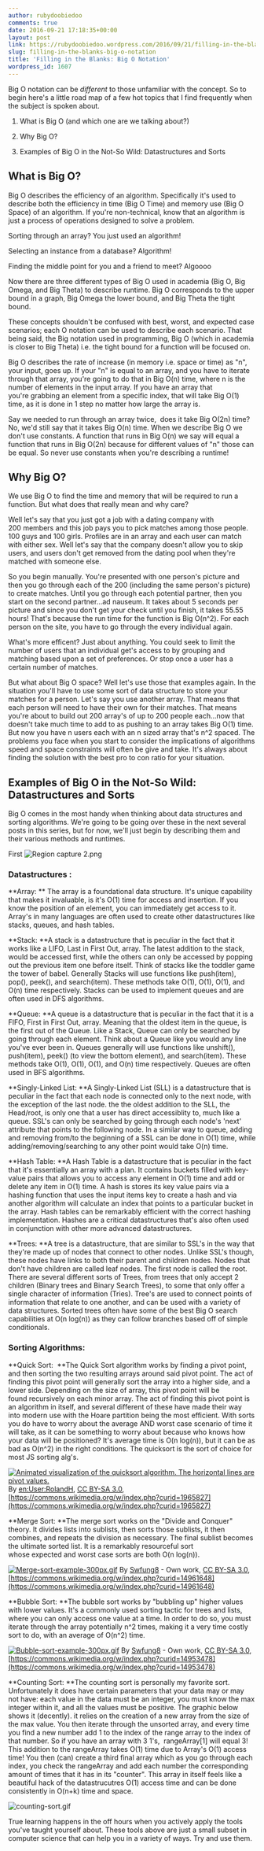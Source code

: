 ```yaml
---
author: rubydoobiedoo
comments: true
date: 2016-09-21 17:18:35+00:00
layout: post
link: https://rubydoobiedoo.wordpress.com/2016/09/21/filling-in-the-blanks-big-o-notation/
slug: filling-in-the-blanks-big-o-notation
title: 'Filling in the Blanks: Big O Notation'
wordpress_id: 1607
---
```


Big O notation can be _different_ to those unfamiliar with the concept. So to begin here's a little road map of a few hot topics that I find frequently when the subject is spoken about.



	
  1. What is Big O (and which one are we talking about?)

	
  2. Why Big O?

	
  3. Examples of Big O in the Not-So Wild: Datastructures and Sorts


## What is Big O?

Big O describes the efficiency of an algorithm. Specifically it's used to describe both the efficiency in time (Big O Time) and memory use (Big O Space) of an algorithm. If you're non-technical, know that an algorithm is just a process of operations designed to solve a problem. 

Sorting through an array? You just used an algorithm!

Selecting an instance from a database? Algorithm!

Finding the middle point for you and a friend to meet? Algoooo

Now there are three different types of Big O used in academia (Big O, Big Omega, and Big Theta) to describe runtime. Big O corresponds to the upper bound in a graph, Big Omega the lower bound, and Big Theta the tight bound.

These concepts shouldn't be confused with best, worst, and expected case scenarios; each O notation can be used to describe each scenario. That being said, the Big notation used in programming, Big O (which in academia is closer to Big Theta) i.e. the tight bound for a function will be focused on.

Big O describes the rate of increase (in memory i.e. space or time) as "n", your input, goes up. If your "n" is equal to an array, and you have to iterate through that array, you're going to do that in Big O(n) time, where n is the number of elements in the input array. If you have an array that you're grabbing an element from a specific index, that will take Big O(1) time, as it is done in 1 step no matter how large the array is.

Say we needed to run through an array twice,  does it take Big O(2n) time? No, we'd still say that it takes Big O(n) time. When we describe Big O we don't use constants. A function that runs in Big O(n) we say will equal a function that runs in Big O(2n) because for different values of "n" those can be equal. So never use constants when you're describing a runtime!


## Why Big O?

 We use Big O to find the time and memory that will be required to run a function. But what does that really mean and why care?

Well let's say that you just got a job with a dating company with 200 members and this job pays you to pick matches among those people. 100 guys and 100 girls. Profiles are in an array and each user can match with either sex. Well let's say that the company doesn't allow you to skip users, and users don't get removed from the dating pool when they're matched with someone else.

So you begin manually. You're presented with one person's picture and then you go through each of the 200 (including the same person's picture) to create matches. Until you go through each potential partner, then you start on the second partner...ad nauseum. It takes about 5 seconds per picture and since you don't get your check until you finish, it takes 55.55 hours! That's because the run time for the function is Big O(n^2). For each person on the site, you have to go through the every individual again.

What's more efficent? Just about anything. You could seek to limit the number of users that an individual get's access to by grouping and matching based upon a set of preferences. Or stop once a user has a certain number of matches. 

But what about Big O space? Well let's use those that examples again. In the situation you'll have to use some sort of data structure to store your matches for a person. Let's say you use another array. That means that each person will need to have their own  for their matches. That means you're about to build out 200 array's of up to 200 people each...now that doesn't take much time to add to as pushing to an array takes Big O(1) time. But now you have n users each with an n sized array that's n^2 spaced. The problems you face when you start to consider the implications of algorithms speed and space constraints will often be give and take. It's always about finding the solution with the best pro to con ratio for your situation. 

## Examples of Big O in the Not-So Wild: Datastructures and Sorts

Big O comes in the most handy when thinking about data structures and sorting algorithms. We're going to be going over these in the next several posts in this series, but for now, we'll just begin by describing them and their various methods and runtimes.

First ![Region capture 2.png](https://rubydoobiedoo.files.wordpress.com/2016/09/region-capture-2.png)


### Datastructures :

**Array: ** The array is a foundational data structure. It's unique capability that makes it invaluable, is it's O(1) time for access and insertion. If you know the position of an element, you can immediately get access to it. Array's in many languages are often used to create other datastructures like stacks, queues, and hash tables.

**Stack: **A stack is a datastructure that is peculiar in the fact that it works like a LIFO, Last in First Out, array. The latest addition to the stack, would be accessed first, while the others can only be accessed by popping out the previous item one before itself. Think of stacks like the toddler game the tower of babel. Generally Stacks will use functions like push(item), pop(), peek(), and search(item). These methods take O(1), O(1), O(1), and O(n) time respectively. Stacks can be used to implement queues and are often used in DFS algorithms.

**Queue: **A queue is a datastructure that is peculiar in the fact that it is a FIFO, First in First Out, array. Meaning that the oldest item in the queue, is the first out of the Queue. Like a Stack, Queue can only be searched by going through each element. Think about a Queue like you would any line you've ever been in. Queues generally will use functions like unshift(), push(item), peek() (to view the bottom element), and search(item). These methods take O(1), O(1), O(1), and O(n) time respectively. Queues are often used in BFS algorithms.

**Singly-Linked List: **A Singly-Linked List (SLL) is a datastructure that is peculiar in the fact that each node is connected only to the next node, with the exception of the last node. the the oldest addition to the SLL, the Head/root, is only one that a user has direct accessiblity to, much like a queue. SSL's can only be searched by going through each node's 'next' attribute that points to the following node. In a similar way to queue, adding and removing from/to the beginning of a SSL can be done in O(1) time, while adding/removing/searching to any other point would take O(n) time.

**Hash Table: **A Hash Table is a datastructure that is peculiar in the fact that it's essentially an array with a plan. It contains buckets filled with key-value pairs that allows you to access any element in O(1) time and add or delete any item in O(1) time. A hash is stores its key value pairs via a hashing function that uses the input items key to create a hash and via another algorithm will calculate an index that points to a particular bucket in the array. Hash tables can be remarkably efficient with the correct hashing implementation. Hashes are a critical  datastructures that's also often used in conjunction with other more advanced datastructures.

**Trees: **A tree is a  datastructure, that are similar to SSL's in the way that they're made up of nodes that connect to other nodes. Unlike SSL's though, these nodes have links to both their parent and children nodes. Nodes that don't have children are called leaf nodes. The first node is called the root. There are several different sorts of Trees, from trees that only accept 2 children (Binary trees and Binary Search Trees), to some that only offer a single character of information (Tries). Tree's are used to connect points of information that relate to one another, and can be used with a variety of data structures. Sorted trees often have some of the best Big O search capabilities at O(n log(n)) as they can follow branches based off of simple conditionals.


### Sorting Algorithms:

**Quick Sort:  **The Quick Sort algorithm works by finding a pivot point, and then sorting the two resulting arrays around said pivot point. The act of finding this pivot point will generally sort the array into a higher side, and a lower side. Depending on the size of array, this pivot point will be found recursively on each minor array. The act of finding this pivot point is an algorithm in itself, and several different of these have made their way into modern use with the Hoare partition being the most efficient. With sorts you do have to worry about the average AND worst case scenario of time it will take, as it can be something to worry about because who knows how your data will be positioned? It's average time is O(n log(n)), but it can be as bad as O(n^2) in the right conditions. The quicksort is the sort of choice for most JS sorting alg's. 

[![Animated visualization of the quicksort algorithm. The horizontal lines are pivot values.](https://upload.wikimedia.org/wikipedia/commons/6/6a/Sorting_quicksort_anim.gif)](https://commons.wikimedia.org/wiki/File:Sorting_quicksort_anim.gif#/media/File:Sorting_quicksort_anim.gif)
By [en:User:RolandH](https://en.wikipedia.org/wiki/User:RolandH), [CC BY-SA 3.0](http://creativecommons.org/licenses/by-sa/3.0/), [https://commons.wikimedia.org/w/index.php?curid=1965827](https://commons.wikimedia.org/w/index.php?curid=1965827)

**Merge Sort: **The merge sort works on the "Divide and Conquer" theory. It divides lists into sublists, then sorts those sublists, it then combines, and repeats the division as necessary. The final sublist becomes the ultimate sorted list. It is a remarkably resourceful sort whose expected and worst case sorts are both O(n log(n)).


[![Merge-sort-example-300px.gif](https://upload.wikimedia.org/wikipedia/commons/c/cc/Merge-sort-example-300px.gif)](https://commons.wikimedia.org/wiki/File:Merge-sort-example-300px.gif#/media/File:Merge-sort-example-300px.gif)
By [Swfung8](Swfung8&action=edit&redlink=1) - Own work, [CC BY-SA 3.0](http://creativecommons.org/licenses/by-sa/3.0), [https://commons.wikimedia.org/w/index.php?curid=14961648](https://commons.wikimedia.org/w/index.php?curid=14961648)

**Bubble Sort: **The bubble sort works by "bubbling up" higher values with lower values. It's a commonly used sorting tactic for trees and lists, where you can only access one value at a time. In order to do so, you must iterate through the array potentially n^2 times, making it a very time costly sort to do, with an average of O(n^2) time.

[![Bubble-sort-example-300px.gif](https://upload.wikimedia.org/wikipedia/commons/c/c8/Bubble-sort-example-300px.gif)](https://commons.wikimedia.org/wiki/File:Bubble-sort-example-300px.gif#/media/File:Bubble-sort-example-300px.gif)
By [Swfung8](Swfung8&action=edit&redlink=1) - Own work, [CC BY-SA 3.0](http://creativecommons.org/licenses/by-sa/3.0), [https://commons.wikimedia.org/w/index.php?curid=14953478](https://commons.wikimedia.org/w/index.php?curid=14953478)

**Counting Sort: **The counting sort is personally my favorite sort. Unfortunately it does have certain parameters that your data may or may not have: each value in the data must be an integer, you must know the max integer within it, and all the values must be positive. The graphic below shows it (decently). it relies on the creation of a new array from the size of the max value. You then iterate through the unsorted array, and every time you find a new number add 1 to the index of the range array to the index of that number. So if you have an array with 3 1's,  rangeArray[1] will equal 3! This addition to the rangeArray takes O(1) time due to Array's O(1) access time! You then (can) create a third final array which as you go through each index, you check the rangeArray and add each number the corresponding amount of times that it has in its "counter". This array in itself feels like a beautiful hack of the datastrucutres O(1) access time and can be done consistently in O(n+k) time and space. 

![counting-sort.gif](https://rubydoobiedoo.files.wordpress.com/2016/09/counting-sort.gif)

True learning happens in the off hours when you actively apply the tools you've taught yourself about. These tools above are just a small subset in computer science that can help you in a variety of ways. Try and use them. 
